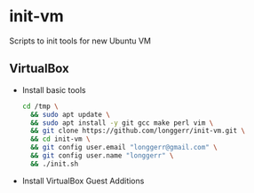 # init-vm
Scripts to init tools for new Ubuntu VM

## VirtualBox

* Install basic tools
  ```sh
  cd /tmp \
    && sudo apt update \
    && sudo apt install -y git gcc make perl vim \
    && git clone https://github.com/longgerr/init-vm.git \
    && cd init-vm \
    && git config user.email "longgerr@gmail.com" \
    && git config user.name "longgerr" \
    && ./init.sh
  ```
* Install VirtualBox Guest Additions
